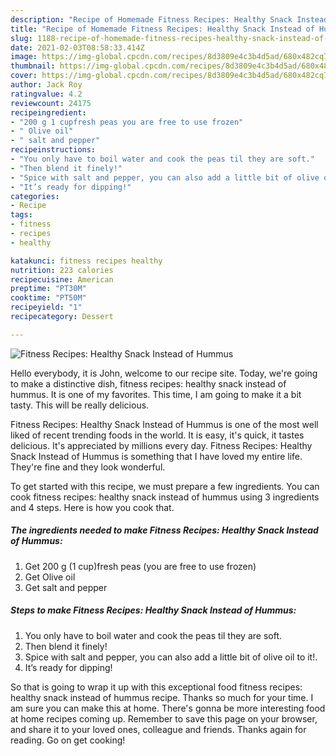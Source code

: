 ```yaml
---
description: "Recipe of Homemade Fitness Recipes: Healthy Snack Instead of Hummus"
title: "Recipe of Homemade Fitness Recipes: Healthy Snack Instead of Hummus"
slug: 1188-recipe-of-homemade-fitness-recipes-healthy-snack-instead-of-hummus
date: 2021-02-03T08:58:33.414Z
image: https://img-global.cpcdn.com/recipes/8d3809e4c3b4d5ad/680x482cq70/fitness-recipes-healthy-snack-instead-of-hummus-recipe-main-photo.jpg
thumbnail: https://img-global.cpcdn.com/recipes/8d3809e4c3b4d5ad/680x482cq70/fitness-recipes-healthy-snack-instead-of-hummus-recipe-main-photo.jpg
cover: https://img-global.cpcdn.com/recipes/8d3809e4c3b4d5ad/680x482cq70/fitness-recipes-healthy-snack-instead-of-hummus-recipe-main-photo.jpg
author: Jack Roy
ratingvalue: 4.2
reviewcount: 24175
recipeingredient:
- "200 g 1 cupfresh peas you are free to use frozen"
- " Olive oil"
- " salt and pepper"
recipeinstructions:
- "You only have to boil water and cook the peas til they are soft."
- "Then blend it finely!"
- "Spice with salt and pepper, you can also add a little bit of olive oil to it!."
- "It’s ready for dipping!"
categories:
- Recipe
tags:
- fitness
- recipes
- healthy

katakunci: fitness recipes healthy 
nutrition: 223 calories
recipecuisine: American
preptime: "PT30M"
cooktime: "PT50M"
recipeyield: "1"
recipecategory: Dessert

---
```



![Fitness Recipes: Healthy Snack Instead of Hummus](https://img-global.cpcdn.com/recipes/8d3809e4c3b4d5ad/680x482cq70/fitness-recipes-healthy-snack-instead-of-hummus-recipe-main-photo.jpg)

Hello everybody, it is John, welcome to our recipe site. Today, we're going to make a distinctive dish, fitness recipes: healthy snack instead of hummus. It is one of my favorites. This time, I am going to make it a bit tasty. This will be really delicious.



Fitness Recipes: Healthy Snack Instead of Hummus is one of the most well liked of recent trending foods in the world. It is easy, it's quick, it tastes delicious. It's appreciated by millions every day. Fitness Recipes: Healthy Snack Instead of Hummus is something that I have loved my entire life. They're fine and they look wonderful.


To get started with this recipe, we must prepare a few ingredients. You can cook fitness recipes: healthy snack instead of hummus using 3 ingredients and 4 steps. Here is how you cook that.

<!--inarticleads1-->

##### The ingredients needed to make Fitness Recipes: Healthy Snack Instead of Hummus:

1. Get 200 g (1 cup)fresh peas (you are free to use frozen)
1. Get  Olive oil
1. Get  salt and pepper




<!--inarticleads2-->

##### Steps to make Fitness Recipes: Healthy Snack Instead of Hummus:

1. You only have to boil water and cook the peas til they are soft.
1. Then blend it finely!
1. Spice with salt and pepper, you can also add a little bit of olive oil to it!.
1. It’s ready for dipping!




So that is going to wrap it up with this exceptional food fitness recipes: healthy snack instead of hummus recipe. Thanks so much for your time. I am sure you can make this at home. There's gonna be more interesting food at home recipes coming up. Remember to save this page on your browser, and share it to your loved ones, colleague and friends. Thanks again for reading. Go on get cooking!

